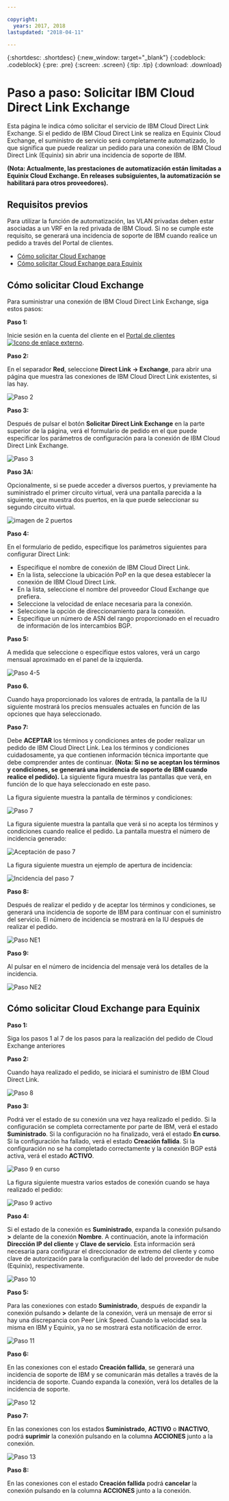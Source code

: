 ```yaml
---

copyright:
  years: 2017, 2018
lastupdated: "2018-04-11"

---
```


{:shortdesc: .shortdesc}
{:new_window: target="_blank"}
{:codeblock: .codeblock}
{:pre: .pre}
{:screen: .screen}
{:tip: .tip}
{:download: .download}

# Paso a paso: Solicitar IBM Cloud Direct Link Exchange

Esta página le indica cómo solicitar el servicio de IBM Cloud Direct Link Exchange. Si el pedido de IBM Cloud Direct Link se realiza en Equinix Cloud Exchange, el suministro de servicio será completamente automatizado, lo que significa que puede realizar un pedido para una conexión de IBM Cloud Direct Link (Equinix) sin abrir una incidencia de soporte de IBM.

**(Nota: Actualmente, las prestaciones de automatización están limitadas a Equinix Cloud Exchange. En releases subsiguientes, la automatización se habilitará para otros proveedores).**

## Requisitos previos

Para utilizar la función de automatización, las VLAN privadas deben estar asociadas a un VRF en la red privada de IBM Cloud. Si no se cumple este requisito, se generará una incidencia de soporte de IBM cuando realice un pedido a través del Portal de clientes.

 * [Cómo solicitar Cloud Exchange](#how-to-order-cloud-exchange)
 * [Cómo solicitar Cloud Exchange para Equinix](#how-to-order-cloud-exchange-for-equinix)

## Cómo solicitar Cloud Exchange

Para suministrar una conexión de IBM Cloud Direct Link Exchange, siga estos pasos:

**Paso 1:**

Inicie sesión en la cuenta del cliente en el [Portal de clientes ![Icono de enlace externo](../../icons/launch-glyph.svg "Icono de enlace externo")](https://control.softlayer.com/).

**Paso 2:**

En el separador **Red**, seleccione **Direct Link -> Exchange**, para abrir una página que muestra las conexiones de IBM Cloud Direct Link existentes, si las hay.

![Paso 2](/images/Equinix-Step2.png)

**Paso 3:**

Después de pulsar el botón **Solicitar Direct Link Exchange** en la parte superior de la página, verá el formulario de pedido en el que puede especificar los parámetros de configuración para la conexión de IBM Cloud Direct Link Exchange.

![Paso 3](/images/Equinix-Step3.png)

**Paso 3A:**

Opcionalmente, si se puede acceder a diversos puertos, y previamente ha suministrado el primer circuito virtual, verá una pantalla parecida a la siguiente, que muestra dos puertos, en la que puede seleccionar su segundo circuito virtual.

![imagen de 2 puertos](/images/exchange-2-ports-image.png)

**Paso 4:**

En el formulario de pedido, especifique los parámetros siguientes para configurar Direct Link:
  * Especifique el nombre de conexión de IBM Cloud Direct Link.
  * En la lista, seleccione la ubicación PoP en la que desea establecer la conexión de IBM Cloud Direct Link.
  * En la lista, seleccione el nombre del proveedor Cloud Exchange que prefiera.
  * Seleccione la velocidad de enlace necesaria para la conexión.
  * Seleccione la opción de direccionamiento para la conexión.
  * Especifique un número de ASN del rango proporcionado en el recuadro de información de los intercambios BGP.

**Paso 5:**

A medida que seleccione o especifique estos valores, verá un cargo mensual aproximado en el panel de la izquierda.

![Paso 4-5](/images/Equinix-Step4-5.png)

**Paso 6.**

Cuando haya proporcionado los valores de entrada, la pantalla de la IU siguiente mostrará los precios mensuales actuales en función de las opciones que haya seleccionado.

**Paso 7:**

Debe **ACEPTAR** los términos y condiciones antes de poder realizar un pedido de IBM Cloud Direct Link. Lea los términos y condiciones cuidadosamente, ya que contienen información técnica importante que debe comprender antes de continuar. **(Nota: Si no se aceptan los términos y condiciones, se generará una incidencia de soporte de IBM cuando realice el pedido).** La siguiente figura muestra las pantallas que verá, en función de lo que haya seleccionado en este paso.

La figura siguiente muestra la pantalla de términos y condiciones:

![Paso 7](images/Equinix-Step7.png)

La figura siguiente muestra la pantalla que verá si no acepta los términos y condiciones cuando realice el pedido. La pantalla muestra el número de incidencia generado:

![Aceptación de paso 7](/images/Equinix-Step7-NoAgree.png)

La figura siguiente muestra un ejemplo de apertura de incidencia:

![Incidencia del paso 7](/images/Equinix-Step7-NoAgree-Ticket.png)

**Paso 8:**

Después de realizar el pedido y de aceptar los términos y condiciones, se generará una incidencia de soporte de IBM para continuar con el suministro del servicio. El número de incidencia se mostrará en la IU después de realizar el pedido. 

![Paso NE1](/images/Non-Equinix-Step1.png)

**Paso 9:**

Al pulsar en el número de incidencia del mensaje verá los detalles de la incidencia.

![Paso NE2](/images/Non-Equinix-Step2.png)

## Cómo solicitar Cloud Exchange para Equinix

**Paso 1:**

Siga los pasos 1 al 7 de los pasos para la realización del pedido de Cloud Exchange anteriores

**Paso 2:**

Cuando haya realizado el pedido, se iniciará el suministro de IBM Cloud Direct Link.

![Paso 8](/images/Equinix-Step8.png)

**Paso 3:**

Podrá ver el estado de su conexión una vez haya realizado el pedido. Si la configuración se completa correctamente por parte de IBM, verá el estado **Suministrado**. Si la configuración no ha finalizado, verá el estado **En curso**. Si la configuración ha fallado, verá el estado **Creación fallida**. Si la configuración no se ha completado correctamente y la conexión BGP está activa, verá el estado **ACTIVO**.

![Paso 9 en curso](/images/Equinix-Step9-InProgress.png)

La figura siguiente muestra varios estados de conexión cuando se haya realizado el pedido:

![Paso 9 activo](/images/Equinix-Step9-UP.png)

**Paso 4:**

Si el estado de la conexión es **Suministrado**, expanda la conexión pulsando **>** delante de la conexión **Nombre**. A continuación, anote la información **Dirección IP del cliente** y **Clave de servicio**. Esta información será necesaria para configurar el direccionador de extremo del cliente y como clave de autorización para la configuración del lado del proveedor de nube (Equinix), respectivamente.

![Paso 10](/images/Equinix-Step10-Provisioned.png)

**Paso 5:**

Para las conexiones con estado **Suministrado**, después de expandir la conexión pulsando **>** delante de la conexión, verá un mensaje de error si hay una discrepancia con Peer Link Speed. Cuando la velocidad sea la misma en IBM y Equinix, ya no se mostrará esta notificación de error.

![Paso 11](/images/Equinix-Step11-PortMismatch.png)

**Paso 6:**

En las conexiones con el estado **Creación fallida**, se generará una incidencia de soporte de IBM y se comunicarán más detalles a través de la incidencia de soporte. Cuando expanda la conexión, verá los detalles de la incidencia de soporte.

![Paso 12](/images/Equinix-Step12-CreateFailed.png)

**Paso 7:**

En las conexiones con los estados **Suministrado**, **ACTIVO** o **INACTIVO**, podrá **suprimir** la conexión pulsando en la columna **ACCIONES** junto a la conexión.

![Paso 13](/images/Equinix-Step13-Delete.png)

**Paso 8:**

En las conexiones con el estado **Creación fallida** podrá **cancelar** la conexión pulsando en la columna **ACCIONES** junto a la conexión.


